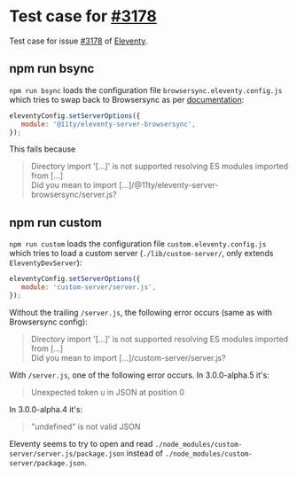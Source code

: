 # Test case for [#3178](https://github.com/11ty/eleventy/issues/3178)

Test case for issue [#3178](https://github.com/11ty/eleventy/issues/3178) of [Eleventy](https://www.11ty.dev/). 

## npm run bsync

`npm run bsync` loads the configuration file `browsersync.eleventy.config.js` which tries to swap back to Browsersync as per [documentation](https://www.11ty.dev/docs/dev-server/#swap-back-to-browsersync):

```javascript
eleventyConfig.setServerOptions({
   module: '@11ty/eleventy-server-browsersync',
});
```

This fails because

> Directory import '[…]' is not supported resolving ES modules imported from […]  
> Did you mean to import […]/@11ty/eleventy-server-browsersync/server.js?

## npm run custom

`npm run custom` loads the configuration file `custom.eleventy.config.js` which tries to load a custom server (`./lib/custom-server/`, only extends `EleventyDevServer`):

```javascript
eleventyConfig.setServerOptions({
   module: 'custom-server/server.js',
});
```

Without the trailing `/server.js`, the following error occurs (same as with Browsersync config):

> Directory import '[…]' is not supported resolving ES modules imported from […]  
> Did you mean to import […]/custom-server/server.js?

With `/server.js`, one of the following error occurs. In 3.0.0-alpha.5 it's:

> Unexpected token u in JSON at position 0

In 3.0.0-alpha.4 it's:

> "undefined" is not valid JSON

Eleventy seems to try to open and read `./node_modules/custom-server/server.js/package.json` instead of `./node_modules/custom-server/package.json`.